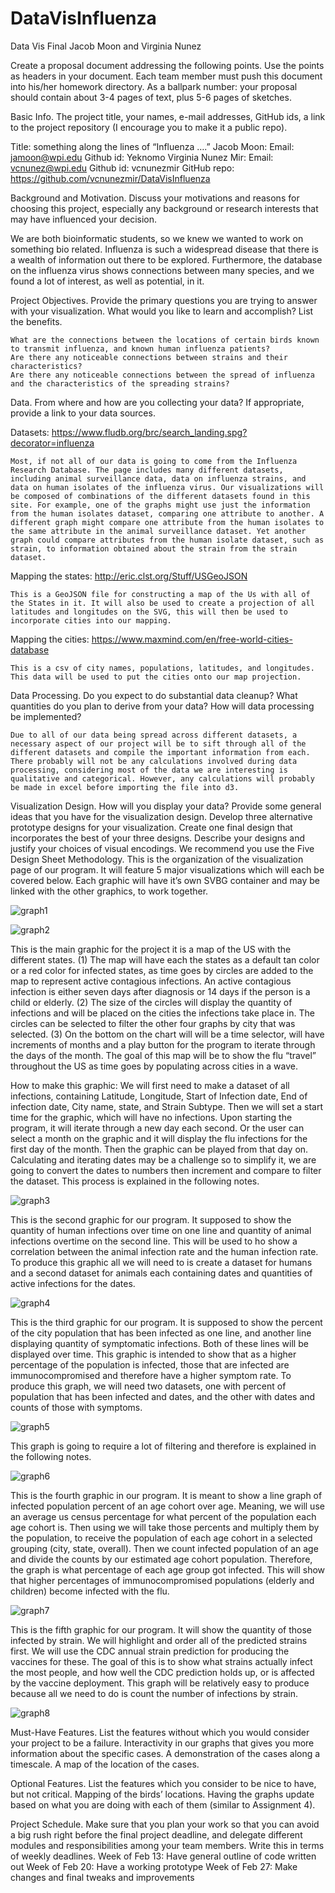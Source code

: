 # DataVisInfluenza
Data Vis Final Jacob Moon and Virginia Nunez

Create a proposal document addressing the following points. Use the points as headers in your document. Each team member must push this document into his/her homework directory. As a ballpark number: your proposal should contain about 3-4 pages of text, plus 5-6 pages of sketches.

Basic Info. The project title, your names, e-mail addresses, GitHub ids, a link to the project repository (I encourage you to make it a public repo).

Title: something along the lines of “Influenza ….”
Jacob Moon:
	Email: jamoon@wpi.edu
	Github id: Yeknomo
Virginia Nunez Mir:
	Email: vcnunez@wpi.edu
	Github id: vcnunezmir
GitHub repo: https://github.com/vcnunezmir/DataVisInfluenza
	
Background and Motivation. Discuss your motivations and reasons for choosing this project, especially any background or research interests that may have influenced your decision.

We are both bioinformatic students, so we knew we wanted to work on something bio related. Influenza is such a widespread disease that there is a wealth of information out there to be explored. Furthermore, the database on the influenza virus shows connections between many species, and we found a lot of interest, as well as potential, in it.

Project Objectives. Provide the primary questions you are trying to answer with your visualization. What would you like to learn and accomplish? List the benefits.

	What are the connections between the locations of certain birds known to transmit influenza, and known human influenza patients?
	Are there any noticeable connections between strains and their characteristics?
	Are there any noticeable connections between the spread of influenza and the characteristics of the spreading strains?

Data. From where and how are you collecting your data? If appropriate, provide a link to your data sources.

Datasets: https://www.fludb.org/brc/search_landing.spg?decorator=influenza 

	Most, if not all of our data is going to come from the Influenza Research Database. The page includes many different datasets, including animal surveillance data, data on influenza strains, and data on human isolates of the influenza virus. Our visualizations will be composed of combinations of the different datasets found in this site. For example, one of the graphs might use just the information from the human isolates dataset, comparing one attribute to another. A different graph might compare one attribute from the human isolates to the same attribute in the animal surveillance dataset. Yet another graph could compare attributes from the human isolate dataset, such as strain, to information obtained about the strain from the strain dataset.
  
Mapping the states: http://eric.clst.org/Stuff/USGeoJSON 

	This is a GeoJSON file for constructing a map of the Us with all of the States in it. It will also be used to create a projection of all latitudes and longitudes on the SVG, this will then be used to incorporate cities into our mapping. 
  
Mapping the cities: https://www.maxmind.com/en/free-world-cities-database

	This is a csv of city names, populations, latitudes, and longitudes. This data will be used to put the cities onto our map projection. 
Data Processing. Do you expect to do substantial data cleanup? What quantities do you plan to derive from your data? How will data processing be implemented?

	Due to all of our data being spread across different datasets, a necessary aspect of our project will be to sift through all of the different datasets and compile the important information from each. There probably will not be any calculations involved during data processing, considering most of the data we are interesting is qualitative and categorical. However, any calculations will probably be made in excel before importing the file into d3.
  
Visualization Design. How will you display your data? Provide some general ideas that you have for the visualization design. Develop three alternative prototype designs for your visualization. Create one final design that incorporates the best of your three designs. Describe your designs and justify your choices of visual encodings. We recommend you use the Five Design Sheet Methodology.
This is the organization of the visualization page of our program. It will feature 5 major visualizations which will each be covered below. Each graphic will have it’s own SVBG container and may be linked with the other graphics, to work together. 

![graph1](img/graph1.jpg)

![graph2](img/graph2.jpg)

This is the main graphic for the project it is a map of the US with the different states. (1) The map will have each the states as a default tan color or a red color for infected states, as time goes by circles are added to the map to represent active contagious infections. An active contagious infection is either seven days after diagnosis or 14 days if the person is a child or elderly. (2) The size of the circles will display the quantity of infections and will be placed on the cities the infections take place in. The circles can be selected to filter the other four graphs by city that was selected. (3) On the bottom on the chart will will be a time selector, will have increments of months and a play button for the program to iterate through the days of the month. The goal of this map will be to show the flu “travel” throughout the US as time goes by populating across cities in a wave. 

How to make this graphic:
We will first need to make a dataset of all infections, containing Latitude, Longitude, Start of Infection date, End of infection date, City name, state, and Strain Subtype. Then we will set a start time for the graphic, which will have no infections. Upon starting the program, it will iterate through a new day each second. Or the user can select a month on the graphic and it will display the flu infections for the first day of the month. Then the graphic can be played from that day on.  Calculating and iterating dates may be a challenge so to simplify it, we are going to convert the dates to numbers then increment and compare to filter the dataset. This process is explained in the following notes. 

![graph3](img/graph3.jpg)

This is the second graphic for our program. It supposed to show the quantity of human infections over time on one line and quantity of animal infections overtime on the second line. This will be used to ho show a correlation between the animal infection rate and the human infection rate. To produce this graphic all we will need to is create a dataset for humans and  a second dataset for animals each containing dates and quantities of active infections for the dates.

![graph4](img/graph4.jpg)

This is the third graphic for our program. It is supposed to show the percent of the city population that has been infected as one line, and another line displaying quantity of symptomatic infections. Both of these lines will be displayed over time. This graphic is intended to show that as a higher percentage of the population is infected, those that are infected are immunocompromised and therefore have a higher symptom rate. To produce this graph, we will need two datasets, one with percent of population that has been infected and dates, and the other with dates and counts of those with symptoms. 

![graph5](img/graph5.jpg)

This graph is going to require a lot of filtering and therefore is explained in the following notes. 

![graph6](img/graph6.jpg)

This is the fourth graphic in our program. It is meant to show a line graph of infected population percent of an age cohort over age. Meaning, we will use an average us census percentage for what percent of the population each age cohort is. Then using we will take those percents and multiply them by the population, to receive the population of each age cohort in a selected grouping (city, state, overall). Then we count infected population of an age and divide the counts by our estimated age cohort population. Therefore, the graph is what percentage of each age group got infected. This will show that higher percentages of immunocompromised populations (elderly and children) become infected with the flu. 

![graph7](img/graph7.jpg)

This is the fifth graphic for our program. It will show the quantity of those infected by strain. We will highlight and order all of the predicted strains first. We will use the CDC annual strain prediction for producing the vaccines for these. The goal of this is to show what strains actually infect the most people, and how well the CDC prediction holds up, or is affected by the vaccine deployment. This graph will be relatively easy to produce because all we need to do is count the number of infections by strain. 

![graph8](img/graph8.jpg)

Must-Have Features. List the features without which you would consider your project to be a failure.
	Interactivity in our graphs that gives you more information about the specific cases. A demonstration of the cases along a timescale. A map of the location of the cases.
  
Optional Features. List the features which you consider to be nice to have, but not critical.
	Mapping of the birds’ locations. Having the graphs update based on what you are doing with each of them (similar to Assignment 4).
  
Project Schedule. Make sure that you plan your work so that you can avoid a big rush right before the final project deadline, and delegate different modules and responsibilities among your team members. Write this in terms of weekly deadlines.
	Week of Feb 13: Have general outline of code written out
	Week of Feb 20: Have a working prototype
	Week of Feb 27: Make changes and final tweaks and improvements



